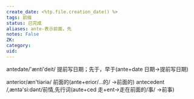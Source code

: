 ```yaml
---
create_date: <%tp.file.creation_date() %>
tags: 前缀
status: 已完成 
aliases: ante-表示前面，先
notes: False
ZK: 
category: 
uid: 
---
```


antedate/'ænti'deit/ 提前写日期；先于，早于(ante+date 日期→提前写日期)

anterior/æn'tiəriə/ 前面的(ante+erior/…的/ →前面的) antecedent /,æntə'si:dənt/前情,先行词(aute+ced 走+ent→走在前面的/事/ →前事)